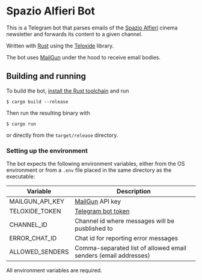 # Spazio Alfieri Bot

This is a Telegram bot that parses emails of the [Spazio Alfieri](spazioalfieri.it) cinema newsletter
and forwards its content to a given channel.

Written with [Rust](https://rust-lang.org) using the [Teloxide](https://docs.rs/teloxide) library.

The bot uses [MailGun](https://www.mailgun.com/) under the hood to receive email bodies.

## Building and running

To build the bot, [install the Rust toolchain](https://www.rust-lang.org/tools/install) and run

```shell
$ cargo build --release
```

Then run the resulting binary with
```shell
$ cargo run
```

or directly from the `target/release` directory.

### Setting up the environment

The bot expects the following environment variables, either from the OS environment
or from a `.env` file placed in the same directory as the executable:

| Variable        | Description                                                                 |
|-----------------|-----------------------------------------------------------------------------|
| MAILGUN_API_KEY | [MailGun](https://www.mailgun.com/) API key                                 |
| TELOXIDE_TOKEN  | [Telegram bot token](https://core.telegram.org/bots/#how-do-i-create-a-bot) |
| CHANNEL_ID      | Channel id where messages will be pusblished to                             |
| ERROR_CHAT_ID   | Chat id for reporting error messages                                        |
| ALLOWED_SENDERS | Comma-separated list of allowed email senders (email addresses)             |

All environment variables are required.